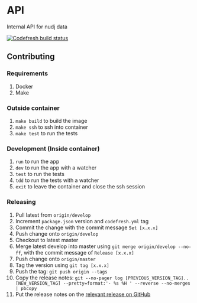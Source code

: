 # API

Internal API for nudj data

[![Codefresh build status]( https://g.codefresh.io/api/badges/build?repoOwner=nudj&repoName=api&branch=master&pipelineName=api&accountName=collingo&key=eyJhbGciOiJIUzI1NiJ9.NThhZDVhYzdhOGU4YWUwMTAwMzQ4MTcz.LswrznCGW0BHHD1jCDCg-EWQm_-4_j0qwWCvUTZcCYA&type=cf-1)]( https://g.codefresh.io/repositories/nudj/api/builds?filter=trigger:build;branch:master;service:58beeff76c43a40100f9f561~api)

## Contributing

### Requirements

1. Docker
1. Make

### Outside container

1. `make build` to build the image
1. `make ssh` to ssh into container
1. `make test` to run the tests

### Development (Inside container)

1. `run` to run the app
1. `dev` to run the app with a watcher
1. `test` to run the tests
1. `tdd` to run the tests with a watcher
1. `exit` to leave the container and close the ssh session

### Releasing

1. Pull latest from `origin/develop`
1. Increment `package.json` version and `codefresh.yml` tag
1. Commit the change with the commit message `Set [x.x.x]`
1. Push change onto `origin/develop`
1. Checkout to latest master
1. Merge latest develop into master using `git merge origin/develop --no-ff`, with the commit message of `Release [x.x.x]`
1. Push change onto `origin/master`
1. Tag the version using `git tag [x.x.x]`
1. Push the tag: `git push origin --tags`
1. Copy the release notes: `git --no-pager log [PREVIOUS_VERSION_TAG]..[NEW_VERSION_TAG] --pretty=format:'- %s %H ' --reverse --no-merges | pbcopy`
1. Put the release notes on the [relevant release on GitHub](https://github.com/nudj/api/releases)
